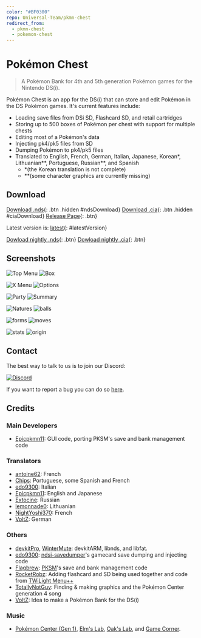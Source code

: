 ```yaml
---
color: "#BF0300"
repo: Universal-Team/pkmn-chest
redirect_from:
  - pkmn-chest
  - pokemon-chest
---
```


<script src="https://ajax.googleapis.com/ajax/libs/jquery/2.1.3/jquery.min.js"></script>
<script>
  $(document).ready(function() {
    $.getJSON('https://api.github.com/repos/Universal-Team/pkmn-chest/tags').done(function(json) {
      var release = json[0];
      var version = release.name;

      var ndsURL = 'https://github.com/Universal-Team/pkmn-chest/releases/download/'+version+'/pkmn-chest.nds'
      var ciaURL = 'https://github.com/Universal-Team/pkmn-chest/releases/download/'+version+'/pkmn-chest.cia'
      var releaseURL = 'https://github.com/Universal-Team/pkmn-chest/releases/tag/'+version

      $('#ndsDownload').attr('href', ndsURL);
      $('#ciaDownload').attr('href', ciaURL);
      $('#ndsDownload').attr('class', 'btn');
      $('#ciaDownload').attr('class', 'btn');
      $('#latestVersion').html(version)
      $('#latestVersion').attr('href', releaseURL);
    });
  });
</script>

# Pokémon Chest
> A Pokémon Bank for 4th and 5th generation Pokémon games for the Nintendo DS(i).

Pokémon Chest is an app for the DS(i) that can store and edit Pokémon in the DS Pokémon games.
It's current features include:
- Loading save files from DSi SD, Flashcard SD, and retail cartridges
- Storing up to 500 boxes of Pokémon per chest with support for multiple chests
- Editing most of a Pokémon's data
- Injecting pk4/pk5 files from SD
- Dumping Pokémon to pk4/pk5 files
- Translated to English, French, German, Italian, Japanese, Korean\*, Lithuanian\*\*, Portuguese, Russian\*\*, and Spanish
    - \*(the Korean translation is not complete)
    - \*\*(some character graphics are currently missing)

## Download
[Download .nds](){: .btn .hidden #ndsDownload}
[Download .cia](){: .btn .hidden #ciaDownload}
[Release Page](https://github.com/Universal-Team/pkmn-chest/releases/latest){: .btn}

Latest version is: [latest](https://github.com/Universal-Team/pkmn-chest/releases/latest){: #latestVersion}

[Dowload nightly .nds](https://github.com/Universal-Team/extras/raw/master/builds/pkmn-chest/pkmn-chest.nds){: .btn}
[Dowload nightly .cia](https://github.com/Universal-Team/extras/raw/master/builds/pkmn-chest/pkmn-chest.cia){: .btn}

## Screenshots
![Top Menu](assets/images/pkmn-chest/topMenu.png) ![Box](assets/images/pkmn-chest/box.png)

![X Menu](assets/images/pkmn-chest/xMenu.png) ![Options](assets/images/pkmn-chest/options.gif)

![Party](assets/images/pkmn-chest/party.png) ![Summary](assets/images/pkmn-chest/summary.png)

![Natures](assets/images/pkmn-chest/natures.png) ![balls](assets/images/pkmn-chest/balls.png)

![forms](assets/images/pkmn-chest/forms.png) ![moves](assets/images/pkmn-chest/moves.png)

![stats](assets/images/pkmn-chest/stats.png) ![origin](assets/images/pkmn-chest/origin.png)

## Contact
The best way to talk to us is to join our Discord:

[![Discord](https://discordapp.com/api/guilds/568119817320792074/widget.png?style=banner2)](https://discord.gg/KDJCfGF)

If you want to report a bug you can do so [here](https://github.com/Universal-Team/pkmn-chest/issues/new/choose).

## Credits
### Main Developers
- [Epicpkmn11](https://github.com/Epicpkmn11): GUI code, porting PKSM's save and bank management code
### Translators
- [antoine62](https://github.com/antoine62): French
- [Chips](https://github.com/Ch1p5): Portuguese, some Spanish and French
- [edo9300](https://github.com/edo9300): Italian
- [Epicpkmn11](https://github.com/Epicpkmn11): English and Japanese
- [Extocine](https://twitter.com/@ExtocineN): Russian
- [lemonnade0](https://github.com/lemonnade0): Lithuanian
- [NightYoshi370](https://github.com/NightYoshi370/): French
- [VoltZ](https://github.com/SuperSaiyajinVoltZ): German
### Others
- [devkitPro](https://github.com/devkitPro), [WinterMute](https://github.com/WinterMute): devkitARM, libnds, and libfat.
- [edo9300](https://github.com/edo9300): [ndsi-savedumper](https://github.com/edo9300/ndsi-savedumper)'s gamecard save dumping and injecting code
- [Flagbrew](https://github.com/FlagBrew): [PKSM](https://github.com/FlagBrew/PKSM)'s save and bank management code
- [RocketRobz](https://github.com/RocketRobz): Adding flashcard and SD being used together and code from [TWiLight Menu++](https://github.com/DS-Homebrew/TWiLightMenu)
- [TotallyNotGuy](https://github.com/TotallyNotGuy): Finding & making graphics and the Pokémon Center generation 4 song
- [VoltZ](https://github.com/SuperSaiyajinVoltZ): Idea to make a Pokémon Bank for the DS(i)
### Music
- [Pokémon Center (Gen 1)](https://modarchive.org/index.php?request=view_by_moduleid&query=181718), [Elm's Lab](https://modarchive.org/index.php?request=view_by_moduleid&query=181711), [Oak's Lab](https://modarchive.org/index.php?request=view_by_moduleid&query=181717), and [Game Corner](https://modarchive.org/index.php?request=view_by_moduleid&query=181756).

